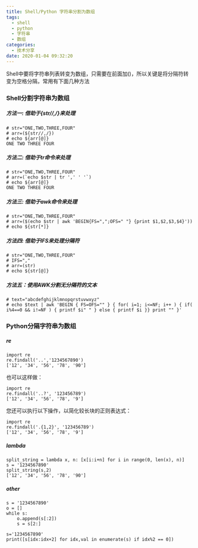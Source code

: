 ```yaml
---
title: Shell/Python 字符串分割为数组
tags:
  - shell
  - python
  - 字符串
  - 数组
categories:
  - 技术分享
date: 2020-01-04 09:32:20
---
```


Shell中要将字符串列表转变为数组，只需要在前面加()，所以关键是将分隔符转变为空格分隔，常用有下面几种方法

### Shell分割字符串为数组

##### 方法一: 借助于{str//,/}来处理
```
# str="ONE,TWO,THREE,FOUR"
# arr=(${str//,/})
# echo ${arr[@]}
ONE TWO THREE FOUR
```
<!-- more -->

##### 方法二: 借助于tr命令来处理

```
# str="ONE,TWO,THREE,FOUR"
# arr=(`echo $str | tr ',' ' '`) 
# echo ${arr[@]}
ONE TWO THREE FOUR
```

##### 方法三: 借助于awk命令来处理
```
# str="ONE,TWO,THREE,FOUR"
# arr=($(echo $str | awk 'BEGIN{FS=",";OFS=" "} {print $1,$2,$3,$4}'))
# echo ${str[*]}
```

##### 方法四: 借助于IFS来处理分隔符
```
# str="ONE,TWO,THREE,FOUR"
# IFS=","
# arr=(str)
# echo ${str[@]}
```

##### 方法五：使用AWK分割无分隔符的文本

```
# text="abcdefghijklmnopqrstuvwxyz"
# echo $text | awk 'BEGIN { FS=OFS="" } { for( i=1; i<=NF; i++ ) { if( i%4==0 && i!=NF ) { printf $i" " } else { printf $i }} print "" }'
```



### Python分隔字符串为数组

##### re

```
import re
re.findall('..','1234567890')
['12', '34', '56', '78', '90']
```

也可以这样做：

```
import re
re.findall('..?', '123456789')
['12', '34', '56', '78', '9']
```

您还可以执行以下操作，以简化较长块的正则表达式：

```
import re
re.findall('.{1,2}', '123456789')
['12', '34', '56', '78', '9']
```

##### lambda

```
split_string = lambda x, n: [x[i:i+n] for i in range(0, len(x), n)]
s = '1234567890'
split_string(s,2)
['12', '34', '56', '78', '90']
```

##### other

```
s = '1234567890'
o = []
while s:
    o.append(s[:2])
    s = s[2:]
```

```
s='1234567890'
print([s[idx:idx+2] for idx,val in enumerate(s) if idx%2 == 0])
```





